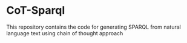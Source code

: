 # CoT-Sparql
This repository contains the code for generating SPARQL from natural language text using chain of thought approach
